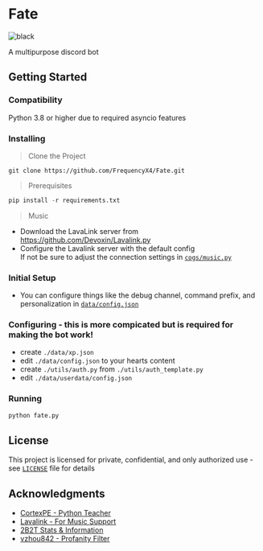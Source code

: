 # Fate
![black](https://img.shields.io/badge/code%20style-black-black)

A multipurpose discord bot
## Getting Started
### Compatibility
Python 3.8 or higher due to required asyncio features
### Installing
> Clone the Project
```
git clone https://github.com/FrequencyX4/Fate.git
```
> Prerequisites
```py
pip install -r requirements.txt
```
> Music
- Download  the LavaLink server from https://github.com/Devoxin/Lavalink.py
- Configure the Lavalink server with the default config   
If not be sure to adjust the connection settings in [`cogs/music.py`](https://github.com/FrequencyX4/Fate/blob/master/cogs/music.py)
### Initial Setup
-  You can configure things like the debug channel, command prefix, and personalization in [`data/config.json`](https://github.com/FrequencyX4/Fate/blob/master/data/config.json)
###  Configuring - this is more compicated but is required for making the bot work!
- create `./data/xp.json`
- edit `./data/config.json` to your hearts content
- create `./utils/auth.py` from `./utils/auth_template.py`
- edit `./data/userdata/config.json`
### Running
```py
python fate.py
```
## License
This project is licensed for private, confidential, and only authorized use - see [`LICENSE`](https://github.com/FrequencyX4/Fate/blob/master/LICENSE) file for details
## Acknowledgments
- [CortexPE - Python Teacher](https://github.com/CortexPE)
- [Lavalink - For Music Support](https://github.com/Devoxin/Lavalink.py)
- [2B2T Stats & Information](https://2b2t.dev/)
- [vzhou842 - ](https://github.com/vzhou842) [Profanity Filter](https://github.com/vzhou842/profanity-check)
